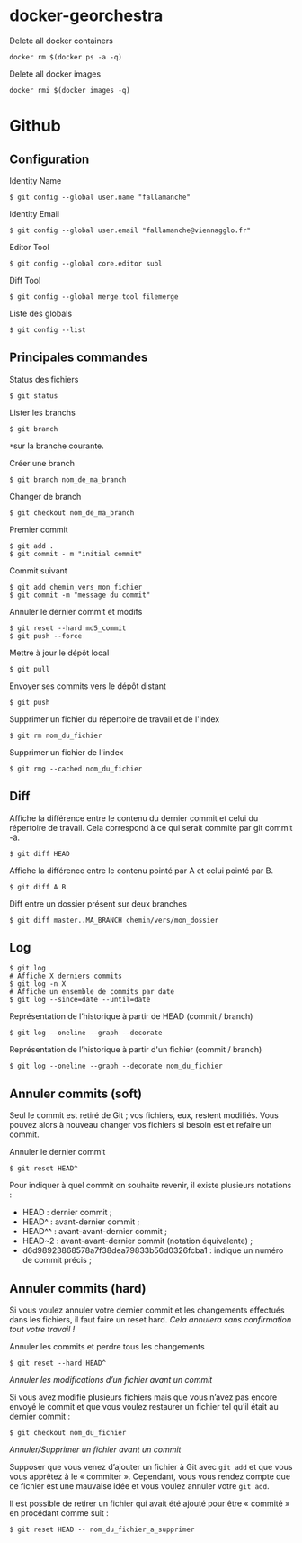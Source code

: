 # docker-georchestra

Delete all docker containers
```shell
docker rm $(docker ps -a -q)
```

Delete all docker images
```shell
docker rmi $(docker images -q)
```

# Github

## Configuration

Identity Name

```shell
$ git config --global user.name "fallamanche"
```

Identity Email

```shell
$ git config --global user.email "fallamanche@viennagglo.fr"
```

Editor Tool

```shell
$ git config --global core.editor subl
```

Diff Tool

```shell
$ git config --global merge.tool filemerge
```

Liste des globals

```shell
$ git config --list
```

## Principales commandes

Status des fichiers

```shell
$ git status
```

Lister les branchs

```shell
$ git branch
```

`*`sur la branche courante.

Créer une branch

```shell
$ git branch nom_de_ma_branch
```

Changer de branch

```shell
$ git checkout nom_de_ma_branch
```

Premier commit

```shell
$ git add .
$ git commit - m "initial commit"
```

Commit suivant

```shell
$ git add chemin_vers_mon_fichier
$ git commit -m "message du commit"
```

Annuler le dernier commit et modifs

```shell
$ git reset --hard md5_commit
$ git push --force
```

Mettre à jour le dépôt local

```shell
$ git pull
```

Envoyer ses commits vers le dépôt distant

```shell
$ git push
```

Supprimer un fichier du répertoire de travail et de l'index

```shell
$ git rm nom_du_fichier
```

Supprimer un fichier de l'index

```shell
$ git rmg --cached nom_du_fichier
```

## Diff

Affiche la différence entre le contenu du dernier commit et celui du répertoire de travail. Cela correspond à ce qui serait commité par git commit -a.

```shell
$ git diff HEAD
```

Affiche la différence entre le contenu pointé par A et celui pointé par B.

```shell
$ git diff A B
```

Diff entre un dossier présent sur deux branches

```shell
$ git diff master..MA_BRANCH chemin/vers/mon_dossier
```


## Log

```shell
$ git log
# Affiche X derniers commits
$ git log -n X
# Affiche un ensemble de commits par date
$ git log --since=date --until=date
```

Représentation de l’historique à partir de HEAD (commit / branch)

```shell
$ git log --oneline --graph --decorate
```

Représentation de l’historique à partir d'un fichier (commit / branch)

```shell
$ git log --oneline --graph --decorate nom_du_fichier
```

## Annuler commits (soft)

Seul le commit est retiré de Git ; vos fichiers, eux, restent modifiés. Vous pouvez alors à nouveau changer vos fichiers si besoin est et refaire un commit.

Annuler le dernier commit

```shell
$ git reset HEAD^
```

Pour indiquer à quel commit on souhaite revenir, il existe plusieurs notations :

* HEAD : dernier commit ;
* HEAD^ : avant-dernier commit ;
* HEAD^^ : avant-avant-dernier commit ;
* HEAD~2 : avant-avant-dernier commit (notation équivalente) ;
* d6d98923868578a7f38dea79833b56d0326fcba1 : indique un numéro de commit précis ;

## Annuler commits (hard)

Si vous voulez annuler votre dernier commit et les changements effectués dans les fichiers, il faut faire un reset hard. *Cela annulera sans confirmation tout votre travail !*

Annuler les commits et perdre tous les changements

```shell
$ git reset --hard HEAD^
```

*Annuler les modifications d’un fichier avant un commit*

Si vous avez modifié plusieurs fichiers mais que vous n’avez pas encore envoyé le commit et que vous voulez restaurer un fichier tel qu’il était au dernier commit :

```shell
$ git checkout nom_du_fichier
```

*Annuler/Supprimer un fichier avant un commit*

Supposer que vous venez d’ajouter un fichier à Git avec `git add` et que vous vous apprêtez à le « commiter ». Cependant, vous vous rendez compte que ce fichier est une mauvaise idée et vous voulez annuler votre `git add`.

Il est possible de retirer un fichier qui avait été ajouté pour être « commité » en procédant comme suit :

```shell
$ git reset HEAD -- nom_du_fichier_a_supprimer
```
